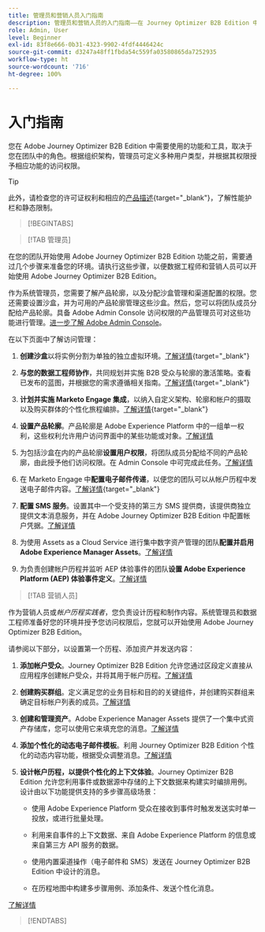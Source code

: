 ```yaml
---
title: 管理员和营销人员入门指南
description: 管理员和营销人员的入门指南——在 Journey Optimizer B2B Edition 中设置沙盒、配置渠道、创建购买群组并设计帐户历程。
role: Admin, User
level: Beginner
exl-id: 83f8e666-0b31-4323-9902-4fdf4446424c
source-git-commit: d3247a48ff1fbda54c559fa03580865da7252935
workflow-type: ht
source-wordcount: '716'
ht-degree: 100%

---
```


# 入门指南

您在 Adobe Journey Optimizer B2B Edition 中需要使用的功能和工具，取决于您在团队中的角色。根据组织架构，管理员可定义多种用户类型，并根据其权限授予相应功能的访问权限。

>[!TIP]
>
>此外，请检查您的许可证权利和相应的[产品描述](https://helpx.adobe.com/cn/legal/product-descriptions/adobe-journey-optimizer-b2b.html){target="_blank"}，了解性能护栏和静态限制。

>[!BEGINTABS]

>[!TAB 管理员]

在您的团队开始使用 Adobe Journey Optimizer B2B Edition 功能之前，需要通过几个步骤来准备您的环境。请执行这些步骤，以便数据工程师和营销人员可以开始使用 Adobe Journey Optimizer B2B Edition。

作为系统管理员，您需要了解产品轮廓，以及分配沙盒管理和渠道配置的权限。您还需要设置沙盒，并为可用的产品轮廓管理这些沙盒。然后，您可以将团队成员分配给产品轮廓。具备 Adobe Admin Console 访问权限的产品管理员可对这些功能进行管理。[进一步了解 Adobe Admin Console](https://helpx.adobe.com/cn/enterprise/using/admin-console.html)。

在以下页面中了解访问管理：

1. **创建沙盒**&#x200B;以将实例分割为单独的独立虚拟环境。[了解详情](https://experienceleague.adobe.com/zh-hans/docs/experience-platform/sandbox/home#understanding-sandboxes){target="_blank"}

1. **与您的数据工程师协作**，共同规划并实施 B2B 受众与轮廓的激活策略。查看已发布的蓝图，并根据您的需求遵循相关指南。[了解详情](https://experienceleague.adobe.com/zh-hans/docs/blueprints-learn/architecture/b2b-activation/overview){target="_blank"}

1. **计划并实施 Marketo Engage 集成**，以纳入自定义架构、轮廓和帐户的摄取以及购买群体的个性化旅程编排。[了解详情](https://experienceleague.adobe.com/zh-hans/docs/blueprints-learn/architecture/b2b-activation/b2b-journeys-with-marketo){target="_blank"}

1. **设置产品轮廓**。产品轮廓是 Adobe Experience Platform 中的一组单一权利，这些权利允许用户访问界面中的某些功能或对象。[了解详情](../admin/user-management.md#create-the-marketo-engage-product-profile)

1. 为包括沙盒在内的产品轮廓&#x200B;**设置用户权限**，将团队成员分配给不同的产品轮廓，由此授予他们访问权限。在 Admin Console 中可完成此任务。[了解详情](../admin/user-management.md#create-a-user-group)

1. 在 Marketo Engage 中&#x200B;**配置电子邮件传递**，以便您的团队可以从帐户历程中发送电子邮件内容。[了解详情](https://experienceleague.adobe.com/zh-hans/docs/marketo/using/getting-started/initial-setup/setup-steps#ensure-email-deliverability){target="_blank"}

1. **配置 SMS 服务**。设置其中一个受支持的第三方 SMS 提供商，该提供商独立提供文本消息服务，并在 Adobe Journey Optimizer B2B Edition 中配置帐户凭据。[了解详情](../admin/configure-channels-sms.md)

1. 为使用 Assets as a Cloud Service 进行集中数字资产管理的团队&#x200B;**配置并启用 Adobe Experience Manager Assets**。[了解详情](../admin/configure-aem-repositories.md)

1. 为负责创建帐户历程并监听 AEP 体验事件的团队&#x200B;**设置 Adobe Experience Platform (AEP) 体验事件定义**。[了解详情](../admin/configure-aep-events.md)

>[!TAB 营销人员]

作为营销人员或&#x200B;_帐户历程实践者_，您负责设计历程和制作内容。系统管理员和数据工程师准备好您的环境并授予您访问权限后，您就可以开始使用 Adobe Journey Optimizer B2B Edition。

请参阅以下部分，以设置第一个历程、添加资产并发送内容：

1. **添加帐户受众**。Journey Optimizer B2B Edition 允许您通过区段定义直接从应用程序创建帐户受众，并将其用于帐户历程。[了解详情](../audiences/account-audience-overview.md)

1. **创建购买群组**。定义满足您的业务目标和目的的关键组件，并创建购买群组来确定目标帐户列表的成员。[了解详情](../buying-groups/buying-groups-overview.md)

1. **创建和管理资产**。Adobe Experience Manager Assets 提供了一个集中式资产存储库，您可以使用它来填充您的消息。[了解详情](../content/assets-overview.md)

1. **添加个性化的动态电子邮件模板**。利用 Journey Optimizer B2B Edition 个性化的动态内容功能，根据受众调整消息。[了解详情](../content/email-templates.md)

1. **设计帐户历程，以提供个性化的上下文体验**。Journey Optimizer B2B Edition 允许您利用事件或数据源中存储的上下文数据来构建实时编排用例。设计由以下功能提供支持的多步骤高级场景：

   * 使用 Adobe Experience Platform 受众在接收到事件时触发发送实时单一投放，或进行批量处理。

   * 利用来自事件的上下文数据、来自 Adobe Experience Platform 的信息或来自第三方 API 服务的数据。

   * 使用内置渠道操作（电子邮件和 SMS）发送在 Journey Optimizer B2B Edition 中设计的消息。

   * 在历程地图中构建多步骤用例、添加条件、发送个性化消息。

[了解详情](../journeys/journey-overview.md)

>[!ENDTABS]
